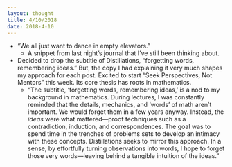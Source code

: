 ```yaml
---
layout: thought
title: 4/10/2018
date: 2018-4-10
---
```



- “We all just want to dance in empty elevators.”
    - A snippet from last night’s journal that I’ve still been thinking about.
- Decided to drop the subtitle of Distillations, “forgetting words, remembering ideas.” But, the copy I had explaining it very much shapes my approach for each post. Excited to start “Seek Perspectives, Not Mentors” this week. Its core thesis has roots in mathematics.
    - “The subtitle, ‘forgetting words, remembering ideas,’ is a nod to my background in mathematics. During lectures, I was constantly reminded that the details, mechanics, and ‘words’ of math aren’t important. We would forget them in a few years anyway. Instead, the _ideas_ were what mattered—proof techniques such as a contradiction, induction, and correspondences. The goal was to spend time in the trenches of problems sets to develop an intimacy with these concepts. Distillations seeks to mirror this approach. In a sense, by effortfully turning observations into words, I hope to forget those very words—leaving behind a tangible intuition of the ideas.”